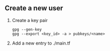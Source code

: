 ## Create a new user

1.  Create a key pair

    ```
    gpg --gen-key
    gpg --export <key_id> -a > pubkeys/<name>
    ```

2.  Add a new entry to ./main.tf
